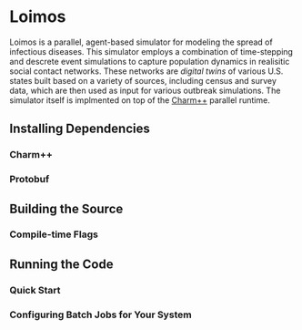 # Loimos
Loimos is a parallel, agent-based simulator for modeling the spread of infectious diseases.
This simulator employs a combination of time-stepping and descrete event simulations to capture
population dynamics in realisitic social contact networks. These networks are *digital twins*
of various U.S. states built based on a variety of sources, including census and survey data,
which are then used as input for various outbreak simulations. The simulator itself is implmented
on top of the [Charm++](https://github.com/UIUC-PPL/charm) parallel runtime.

## Installing Dependencies

### Charm++

### Protobuf

## Building the Source

### Compile-time Flags

## Running the Code

### Quick Start

### Configuring Batch Jobs for Your System